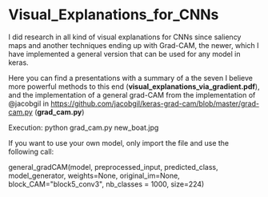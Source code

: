# Visual_Explanations_for_CNNs
I did research in all kind of visual explanations for CNNs since saliency maps and another techniques ending up with Grad-CAM, the newer, which I have implemented a general version that can be used for any model in keras.

Here you can find a presentations with a summary of a the seven I believe more powerful methods to this end (**visual_explanations_via_gradient.pdf**), and the implementation of a general grad-CAM from the implementation of @jacobgil in https://github.com/jacobgil/keras-grad-cam/blob/master/grad-cam.py (**grad_cam.py**)

Execution:
python grad_cam.py new_boat.jpg

If you want to use your own model, only import the file and use the following call:

general_gradCAM(model, preprocessed_input, predicted_class, model_generator, weights=None, original_im=None,
                     block_CAM="block5_conv3", nb_classes = 1000, size=224)
